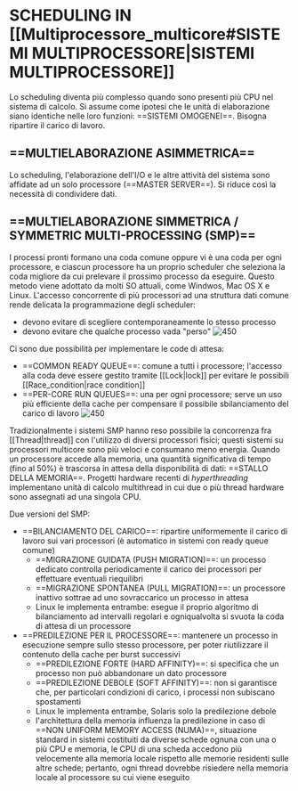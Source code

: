 # SCHEDULING IN [[Multiprocessore_multicore#SISTEMI MULTIPROCESSORE|SISTEMI MULTIPROCESSORE]]
Lo scheduling diventa più complesso quando sono presenti più CPU nel sistema di calcolo. Si assume come ipotesi che le unità di elaborazione siano identiche nelle loro funzioni: ==SISTEMI OMOGENEI==.
Bisogna ripartire il carico di lavoro.

## ==MULTIELABORAZIONE ASIMMETRICA==
Lo scheduling, l'elaborazione dell'I/O e le altre attività del sistema sono affidate ad un solo processore (==MASTER SERVER==). Si riduce così la necessità di condividere dati.

## ==MULTIELABORAZIONE SIMMETRICA / SYMMETRIC  MULTI-PROCESSING (SMP)==
I processi pronti formano una coda comune oppure vi è una coda per ogni processore, e ciascun processore ha un proprio scheduler che seleziona la coda migliore da cui prelevare il prossimo processo da eseguire. Questo metodo viene adottato da molti SO attuali, come Windwos, Mac OS X e Linux.
L'accesso concorrente di più processori ad una struttura dati comune rende delicata la programmazione degli scheduler:
- devono evitare di scegliere contemporaneamente lo stesso processo
- devono evitare che qualche processo vada "perso"
![450](smp.png)

Ci sono due possibilità per implementare le code di attesa:
- ==COMMON READY QUEUE==: comune a tutti i processore; l'accesso alla coda deve essere gestito tramite [[Lock|lock]] per evitare le possibili [[Race_condition|race condition]]
- ==PER-CORE RUN QUEUES==: una per ogni processore; serve un uso più efficiente della cache per compensare il possibile sbilanciamento del carico di lavoro
![450](smp_code.png)

Tradizionalmente i sistemi SMP hanno reso possibile la concorrenza fra [[Thread|thread]] con l'utilizzo di diversi processori fisici; questi sistemi su processori multicore sono più veloci e consumano meno energia.
Quando un processore accede alla memoria, una quantità significativa di tempo (fino al 50%) è trascorsa in attesa della disponibilità di dati: ==STALLO DELLA MEMORIA==. Progetti hardware recenti di _hyperthreading_ implementano unità di calcolo multithread in cui due o più thread hardware sono assegnati ad una singola CPU.

Due versioni del SMP:
- ==BILANCIAMENTO DEL CARICO==: ripartire uniformemente il carico di lavoro sui vari processori (è automatico in sistemi con ready queue comune)
	- ==MIGRAZIONE GUIDATA (PUSH MIGRATION)==: un processo dedicato controlla periodicamente il carico dei processori per effettuare eventuali riequilibri
	- ==MIGRAZIONE SPONTANEA (PULL MIGRATION)==: un processore inattivo sottrae ad uno sovraccarico un processo in attesa
	- Linux le implementa entrambe: esegue il proprio algoritmo di bilanciamento ad intervalli regolari e ogniqualvolta si svuota la coda di attesa di un processore
- ==PREDILEZIONE PER IL PROCESSORE==: mantenere un processo in esecuzione sempre sullo stesso processore, per poter riutilizzare il contenuto della cache per burst successivi
	- ==PREDILEZIONE FORTE (HARD AFFINITY)==: si specifica che un processo non può abbandonare un dato processore
	- ==PREDILEZIONE DEBOLE (SOFT AFFINITY)==: non si garantisce che, per particolari condizioni di carico, i processi non subiscano spostamenti
	- Linux le implementa entrambe, Solaris solo la predilezione debole
	- l'architettura della memoria influenza la predilezione
		in caso di ==NON UNIFORM MEMORY ACCESS (NUMA)==, situazione standard in sistemi costituiti da diverse schede ognuna con una o più CPU e memoria, le CPU di una scheda accedono più velocemente alla memoria locale rispetto alle memorie residenti sulle altre schede; pertanto, ogni thread dovrebbe risiedere nella memoria locale al processore su cui viene eseguito
